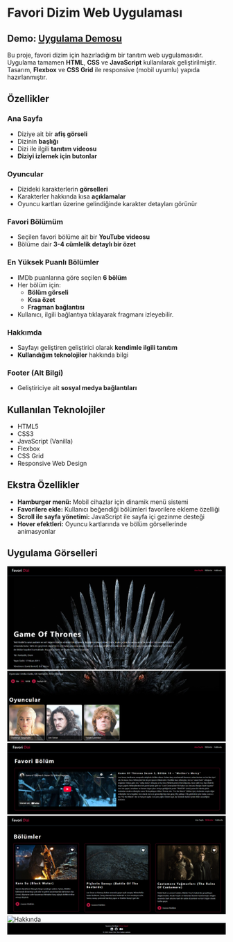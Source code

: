 # Favori Dizim Web Uygulaması

## Demo: [Uygulama Demosu](https://favoridizi.netlify.app/)

Bu proje, favori dizim için hazırladığım bir tanıtım web uygulamasıdır. Uygulama tamamen **HTML**, **CSS** ve **JavaScript** kullanılarak geliştirilmiştir. Tasarım, **Flexbox** ve **CSS Grid** ile responsive (mobil uyumlu) yapıda hazırlanmıştır.

## Özellikler

### Ana Sayfa

- Diziye ait bir **afiş görseli**
- Dizinin **başlığı**
- Dizi ile ilgili **tanıtım videosu**
- **Diziyi izlemek için butonlar**

### Oyuncular

- Dizideki karakterlerin **görselleri**
- Karakterler hakkında kısa **açıklamalar**
- Oyuncu kartları üzerine gelindiğinde karakter detayları görünür

### Favori Bölümüm

- Seçilen favori bölüme ait bir **YouTube videosu**
- Bölüme dair **3-4 cümlelik detaylı bir özet**

### En Yüksek Puanlı Bölümler

- IMDb puanlarına göre seçilen **6 bölüm**
- Her bölüm için:
  - **Bölüm görseli**
  - **Kısa özet**
  - **Fragman bağlantısı**
- Kullanıcı, ilgili bağlantıya tıklayarak fragmanı izleyebilir.

### Hakkımda

- Sayfayı geliştiren geliştirici olarak **kendimle ilgili tanıtım**
- **Kullandığım teknolojiler** hakkında bilgi

### Footer (Alt Bilgi)

- Geliştiriciye ait **sosyal medya bağlantıları**

## Kullanılan Teknolojiler

- HTML5
- CSS3
- JavaScript (Vanilla)
- Flexbox
- CSS Grid
- Responsive Web Design

## Ekstra Özellikler

- **Hamburger menü:** Mobil cihazlar için dinamik menü sistemi
- **Favorilere ekle:** Kullanıcı beğendiği bölümleri favorilere ekleme özelliği
- **Scroll ile sayfa yönetimi:** JavaScript ile sayfa içi gezinme desteği
- **Hover efektleri:** Oyuncu kartlarında ve bölüm görsellerinde animasyonlar

## Uygulama Görselleri

![Ana Sayfa](/images/anasayfa.png)
![Oyuncular](/images/oyuncular.png)
![Favori Bölümler](/images/Favori%20Bölüm.png)
![Bölümler](/images/bölümler.png)
![Hakkında](/images/hakkında.png)
![Footer](/images/footer.png)
